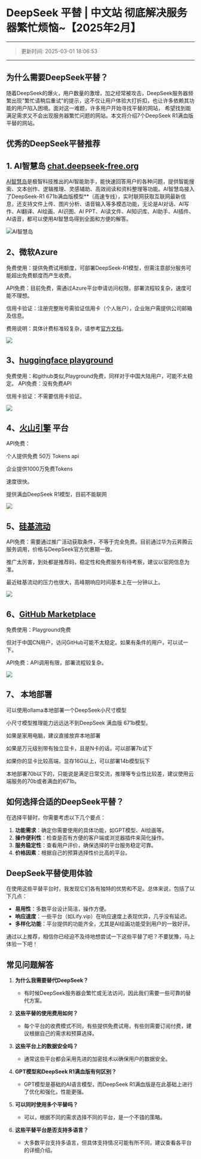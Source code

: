 # DeepSeek 平替 | 中文站 彻底解决服务器繁忙烦恼~【2025年2月】

---
>更新时间: 2025-03-01 18:06:53
---
## 为什么需要DeepSeek平替？
随着DeepSeek的爆火，用户数量的激增，加之经常被攻击，DeepSeek服务器频繁出现"繁忙请稍后重试"的提示，这不仅让用户体验大打折扣，也让许多依赖其功能的用户陷入困境。面对这一难题，许多用户开始寻找平替的网站，
希望找到能满足需求又不会出现服务器繁忙问题的网站。本文将介绍7个DeepSeek R1满血版平替的网站。



## 优秀的DeepSeek平替推荐

## 1\. AI智慧岛 [chat.deepseek-free.org](https://chat.deepseek-free.org/)

[AI智慧岛](https://chat.yixiaai.com)是极智科技推出的AI智能助手，能快速回答用户的各种问题，提供智能搜索、文本创作、逻辑推理、灵感辅助、高效阅读和资料整理等功能。AI智慧岛接入了DeepSeek-R1 671b满血版模型**（高速专线），实时联网获取互联网最新信息，还支持文件上传、图片分析、语音输入等多模态功能，无论是AI对话、AI写作、AI翻译、AI绘画、AI识图、AI PPT、AI读文件、AI知识库、AI助手、AI插件、AI语音，都可以使用AI智慧岛得到全面和方便的解答。


![AI智慧岛](https://files.mdnice.com/user/75077/2d9faef8-781a-42d0-be08-9a6637f77522.png)


## 2、微软Azure
免费使用：提供免费试用额度，可部署DeepSeek-R1模型，但需注意部分服务可能超出免费额度而产生收费。

API免费：目前免费，需通过Azure平台申请访问权限，部署流程较复杂，速度可能不理想。

信用卡验证：注册完整账号需验证信用卡（个人账户），企业账户需提供公司邮箱及信息。

费用说明：具体计费标准较复杂，请参考[官方文档](https://azure.microsoft.com/en-us/blog/deepseek-r1-is-now-available-on-azure-ai-foundry-and-github/)。

![](https://files.mdnice.com/user/75077/c1ede256-715a-43a8-8b38-3b3794064232.png)


## 3、[huggingface playground](https://huggingface.co/deepseek-ai/DeepSeek-R1)

免费使用：和github类似,Playground免费，同样对于中国大陆用户，可能不太稳定。
API免费：没有免费API

信用卡验证：不需要信用卡验证。

![](https://files.mdnice.com/user/75077/b02a8764-8ca4-4f86-9082-1277b46dd2a8.png)


## 4、[火山引擎](https://console.volcengine.com/ark/region:ark+cn-beijing/experience/chat) 平台

API免费：

个人提供免费 50万 Tokens api

企业提供1000万免费Tokens

速度很快。

提供满血DeepSeek R1模型，目前不能联网


![](https://files.mdnice.com/user/75077/68218e8d-cd1f-4c91-9ebf-0c72626c6d63.png)


## 5、[硅基流动](https://siliconflow.cn/)
API免费：需要通过推广活动获取条件，不等于完全免费。目前通过华为云昇腾云服务调用，价格与DeepSeek官方优惠期一致。

推广太厉害，到处都是推荐码，稳定性和免费服务有待考察，建议以官网信息为准。

最近硅基流动的压力也很大，高峰期响应时间基本上在一分钟以上。

![](https://files.mdnice.com/user/75077/eebaa615-e61b-4a66-b5a6-dfeeea8f1b0c.png)


## 6、[GitHub Marketplace](https://github.com/marketplace/models/azureml-deepseek/DeepSeek-R1)
免费使用：Playground免费

但对于中国CN用户，访问GitHub可能不太稳定。如果有条件的用户，可以试一下。

API免费：API调用有限，部署流程较复杂。

![](https://files.mdnice.com/user/75077/a4268118-5894-4432-ab5d-379f0c755d6d.png)


## 7、 本地部署

可以使用ollama本地部署一个DeepSeek小尺寸模型

小尺寸模型推理能力远远达不到DeepSeek 满血版 671b模型。

如果是家用电脑，建议直接放弃本地部署

如果是万元级别带有独立显卡，且是N卡的话，可以部署7b试下

如果你的显卡比较高端，显存16G以上，可以部署14b模型玩下

本地部署70b以下的，只能说是满足日常交流，推理等专业性比较差，建议使用云端服务的70b或者满血的671b。

## 如何选择合适的DeepSeek平替？

在选择平替时，你需要考虑以下几个要点：

1. **功能需求**：确定你需要使用的具体功能，如GPT模型、AI绘画等。
2. **操作便利性**：检查是否有方便的客户端或浏览器插件来简化操作。
3. **服务稳定性**：查看用户评价，确保选择的平台服务稳定可靠。
4. **价格因素**：根据自己的预算选择性价比高的平台。

## DeepSeek平替使用体验

在使用这些平替平台时，我发现它们各有独特的优势和不足。总体来说，包括了以下几点：

- **易用性**：多数平台设计简洁，操作方便。
- **响应速度**：一些平台（如Lify.vip）在响应速度上表现优异，几乎没有延迟。
- **多样化功能**：平台提供的功能齐全，尤其是AI绘画功能受到用户的一致好评。

通过以上推荐，相信你已经迫不及待地想尝试一下这些平替了吧？不要犹豫，马上体验一下吧！

## 常见问题解答

1. **为什么我需要替代DeepSeek？**
   - 有时候DeepSeek服务器会繁忙或无法访问，因此我们需要一些可靠的替代方案。

2. **这些平替的使用费用如何？**
   - 每个平台的收费模式不同，有些提供免费试用，有些则需要订阅付费，建议根据自己的需求和预算选择。

3. **这些平台上的数据安全吗？**
   - 通常这些平台都会采用先进的加密技术以确保用户的数据安全。

4. **GPT模型和DeepSeek R1满血版有何区别？**
   - GPT模型是基础的AI语言模型，而DeepSeek R1满血版是在此基础上进行了优化和强化，性能更强。

5. **可以同时使用多个平替吗？**
   - 可以，根据不同的需求选择不同的平台，是一个不错的策略。

6. **这些平替平台是否支持多语言？**
   - 大多数平台支持多语言，但具体支持情况可能有所不同，建议查看各平台的详细介绍。
